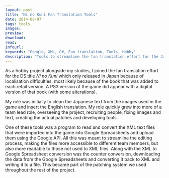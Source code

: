 ```yaml
---
layout: post
title: "Ni no Kuni Fan Translation Tools"
date: 2014-08-07
tags: tools
images:
preview:
download:
read:
infourl:
keywords: "Google, XML, C#, Fan translation, Tools, Hobby"
description: "Tools to streamline the fan translation effort for the Japan-exclusive DS title Ni no Kuni."
---
```


As a hobby project alongside my studies, I joined the fan translation effort for the DS title <i>Ni no Kuni</i> which only released in Japan because of localisation difficulties, most likely because of the book that was added to each retail version. A PS3 version of the game did appear with a digital version of that book (with some alterations).

My role was initially to clean the Japanese text from the images used in the game and insert the English translation. My role quickly grew into more of a team lead role, overseeing the project, recruiting people, fixing images and text, creating the actual patches and developing tools.

One of these tools was a program to read and convert the XML text files that were imported into the game into Google Spreadsheets and upload them using the Google API. All this was meant to streamline the editing process, making the files more accessible to different team members, but also more readable to those not used to XML files. Along with the XML to Google Spreadsheet conversion was the counter conversion, downloading the data from the Google Spreadsheets and converting it back to XML and writing it to a file. This became part of the patching system we used throughout the rest of the project.
